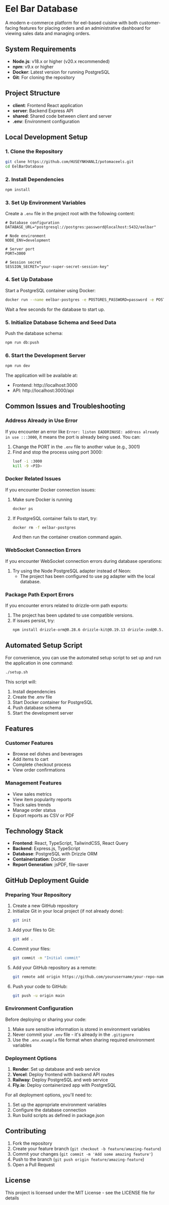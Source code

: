 # Eel Bar Database

A modern e-commerce platform for eel-based cuisine with both customer-facing features for placing orders and an administrative dashboard for viewing sales data and managing orders.

## System Requirements

- **Node.js**: v18.x or higher (v20.x recommended)
- **npm**: v9.x or higher
- **Docker**: Latest version for running PostgreSQL
- **Git**: For cloning the repository

## Project Structure

- **client**: Frontend React application
- **server**: Backend Express API
- **shared**: Shared code between client and server
- **.env**: Environment configuration

## Local Development Setup

### 1. Clone the Repository

```bash
git clone https://github.com/HUSEYNKHANLI/potomaceels.git
cd EelBarDatabase
```

### 2. Install Dependencies

```bash
npm install
```

### 3. Set Up Environment Variables

Create a `.env` file in the project root with the following content:

```
# Database configuration
DATABASE_URL="postgresql://postgres:password@localhost:5432/eelbar"

# Node environment
NODE_ENV=development

# Server port
PORT=3000

# Session secret
SESSION_SECRET="your-super-secret-session-key"
```

### 4. Set Up Database

Start a PostgreSQL container using Docker:

```bash
docker run --name eelbar-postgres -e POSTGRES_PASSWORD=password -e POSTGRES_DB=eelbar -p 5432:5432 -d postgres:14
```

Wait a few seconds for the database to start up.

### 5. Initialize Database Schema and Seed Data

Push the database schema:

```bash
npm run db:push
```

### 6. Start the Development Server

```bash
npm run dev
```

The application will be available at:
- Frontend: http://localhost:3000
- API: http://localhost:3000/api

## Common Issues and Troubleshooting

### Address Already in Use Error

If you encounter an error like `Error: listen EADDRINUSE: address already in use :::3000`, it means the port is already being used. You can:

1. Change the PORT in the `.env` file to another value (e.g., 3001)
2. Find and stop the process using port 3000:
   ```bash
   lsof -i :3000
   kill -9 <PID>
   ```

### Docker Related Issues

If you encounter Docker connection issues:

1. Make sure Docker is running
   ```bash
   docker ps
   ```
2. If PostgreSQL container fails to start, try:
   ```bash
   docker rm -f eelbar-postgres
   ```
   And then run the container creation command again.

### WebSocket Connection Errors

If you encounter WebSocket connection errors during database operations:

1. Try using the Node PostgreSQL adapter instead of Neon:
   - The project has been configured to use pg adapter with the local database.

### Package Path Export Errors

If you encounter errors related to drizzle-orm path exports:

1. The project has been updated to use compatible versions.
2. If issues persist, try:
   ```bash
   npm install drizzle-orm@0.28.6 drizzle-kit@0.19.13 drizzle-zod@0.5.0
   ```

## Automated Setup Script

For convenience, you can use the automated setup script to set up and run the application in one command:

```bash
./setup.sh
```

This script will:
1. Install dependencies
2. Create the .env file
3. Start Docker container for PostgreSQL
4. Push database schema
5. Start the development server

## Features

### Customer Features
- Browse eel dishes and beverages
- Add items to cart
- Complete checkout process
- View order confirmations

### Management Features
- View sales metrics
- View item popularity reports
- Track sales trends
- Manage order status
- Export reports as CSV or PDF

## Technology Stack

- **Frontend**: React, TypeScript, TailwindCSS, React Query
- **Backend**: Express.js, TypeScript
- **Database**: PostgreSQL with Drizzle ORM
- **Containerization**: Docker
- **Report Generation**: jsPDF, file-saver 

## GitHub Deployment Guide

### Preparing Your Repository

1. Create a new GitHub repository
2. Initialize Git in your local project (if not already done):
   ```bash
   git init
   ```
3. Add your files to Git:
   ```bash
   git add .
   ```
4. Commit your files:
   ```bash
   git commit -m "Initial commit"
   ```
5. Add your GitHub repository as a remote:
   ```bash
   git remote add origin https://github.com/yourusername/your-repo-name.git
   ```
6. Push your code to GitHub:
   ```bash
   git push -u origin main
   ```

### Environment Configuration

Before deploying or sharing your code:

1. Make sure sensitive information is stored in environment variables
2. Never commit your `.env` file - it's already in the `.gitignore`
3. Use the `.env.example` file format when sharing required environment variables

### Deployment Options

1. **Render**: Set up database and web service
2. **Vercel**: Deploy frontend with backend API routes
3. **Railway**: Deploy PostgreSQL and web service
4. **Fly.io**: Deploy containerized app with PostgreSQL

For all deployment options, you'll need to:
1. Set up the appropriate environment variables
2. Configure the database connection
3. Run build scripts as defined in package.json

## Contributing

1. Fork the repository
2. Create your feature branch (`git checkout -b feature/amazing-feature`)
3. Commit your changes (`git commit -m 'Add some amazing feature'`)
4. Push to the branch (`git push origin feature/amazing-feature`)
5. Open a Pull Request

## License

This project is licensed under the MIT License - see the LICENSE file for details 
